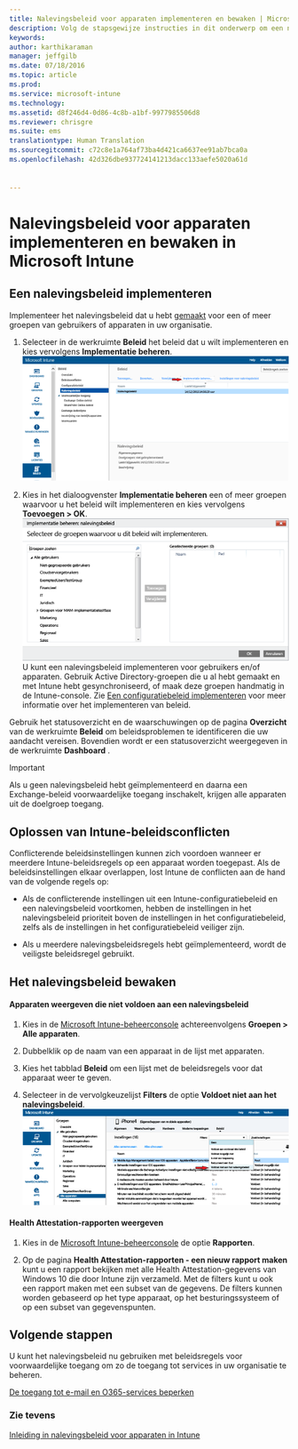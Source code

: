 ```yaml
---
title: Nalevingsbeleid voor apparaten implementeren en bewaken | Microsoft Intune
description: Volg de stapsgewijze instructies in dit onderwerp om een nalevingsbeleid voor apparaten te implementeren en te bewaken.
keywords: 
author: karthikaraman
manager: jeffgilb
ms.date: 07/18/2016
ms.topic: article
ms.prod: 
ms.service: microsoft-intune
ms.technology: 
ms.assetid: d8f246d4-0d86-4c8b-a1bf-9977985506d8
ms.reviewer: chrisgre
ms.suite: ems
translationtype: Human Translation
ms.sourcegitcommit: c72c8e1a764af73ba4d421ca6637ee91ab7bca0a
ms.openlocfilehash: 42d326dbe937724141213dacc133aefe5020a61d


---
```


# Nalevingsbeleid voor apparaten implementeren en bewaken in Microsoft Intune
## Een nalevingsbeleid implementeren
Implementeer het nalevingsbeleid dat u hebt [gemaakt](create-a-device-compliance-policy-in-microsoft-intune.md) voor een of meer groepen van gebruikers of apparaten in uw organisatie.

1.  Selecteer in de werkruimte **Beleid** het beleid dat u wilt implementeren en kies vervolgens **Implementatie beheren**.
![Schermafbeelding van de pagina voor het nalevingsbeleid waarin boven de menuoptie Implementatie beheren wordt weergegeven](./media/intune-sa-3c-deploy-compliance-policy2.png)

2.  Kies in het dialoogvenster **Implementatie beheren** een of meer groepen waarvoor u het beleid wilt implementeren en kies vervolgens **Toevoegen > OK**.
![Schermopname van het dialoogvenster Implementatie beheren](./media/intune-sa-3d-deploy-compliance-policy3-Manage.png) U kunt een nalevingsbeleid implementeren voor gebruikers en/of apparaten. Gebruik Active Directory-groepen die u al hebt gemaakt en met Intune hebt gesynchroniseerd, of maak deze groepen handmatig in de Intune-console. Zie [Een configuratiebeleid implementeren](manage-settings-and-features-on-your-devices-with-microsoft-intune-policies.md) voor meer informatie over het implementeren van beleid.

Gebruik het statusoverzicht en de waarschuwingen op de pagina **Overzicht** van de werkruimte **Beleid** om beleidsproblemen te identificeren die uw aandacht vereisen. Bovendien wordt er een statusoverzicht weergegeven in de werkruimte **Dashboard** .

> [!IMPORTANT]
> Als u geen nalevingsbeleid hebt geïmplementeerd en daarna een Exchange-beleid voorwaardelijke toegang inschakelt, krijgen alle apparaten uit de doelgroep toegang.

## Oplossen van Intune-beleidsconflicten
Conflicterende beleidsinstellingen kunnen zich voordoen wanneer er meerdere Intune-beleidsregels op een apparaat worden toegepast. Als de beleidsinstellingen elkaar overlappen, lost Intune de conflicten aan de hand van de volgende regels op:

-   Als de conflicterende instellingen uit een Intune-configuratiebeleid en een nalevingsbeleid voortkomen, hebben de instellingen in het nalevingsbeleid prioriteit boven de instellingen in het configuratiebeleid, zelfs als de instellingen in het configuratiebeleid veiliger zijn.

-   Als u meerdere nalevingsbeleidsregels hebt geïmplementeerd, wordt de veiligste beleidsregel gebruikt.

## Het nalevingsbeleid bewaken

#### Apparaten weergeven die niet voldoen aan een nalevingsbeleid

1.  Kies in de [Microsoft Intune-beheerconsole](https://manage.microsoft.com) achtereenvolgens **Groepen > Alle apparaten**.

2.  Dubbelklik op de naam van een apparaat in de lijst met apparaten.

3.  Kies het tabblad **Beleid** om een lijst met de beleidsregels voor dat apparaat weer te geven.

4.  Selecteer in de vervolgkeuzelijst **Filters** de optie **Voldoet niet aan het nalevingsbeleid**.
![Schermafbeelding van de lijst met opties in de lijst met filters](./media/intune-sa-3e-view-device-noncompliance.png)

#### Health Attestation-rapporten weergeven

1.  Kies in de [Microsoft Intune-beheerconsole](https://manage.microsoft.com) de optie **Rapporten**.

2.  Op de pagina **Health Attestation-rapporten - een nieuw rapport maken** kunt u een rapport bekijken met alle Health Attestation-gegevens van Windows 10 die door Intune zijn verzameld. Met de filters kunt u ook een rapport maken met een subset van de gegevens. De filters kunnen worden gebaseerd op het type apparaat, op het besturingssysteem of op een subset van gegevenspunten.


## Volgende stappen
U kunt het nalevingsbeleid nu gebruiken met beleidsregels voor voorwaardelijke toegang om zo de toegang tot services in uw organisatie te beheren.

[De toegang tot e-mail en O365-services beperken](restrict-access-to-email-and-o365-services-with-microsoft-intune.md)


### Zie tevens
[Inleiding in nalevingsbeleid voor apparaten in Intune](introduction-to-device-compliance-policies-in-microsoft-intune.md)



<!--HONumber=Jul16_HO3-->


